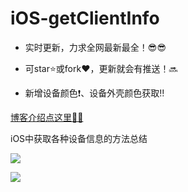 # iOS-getClientInfo

* 实时更新，力求全网最新最全！😎😎
* 可star⭐️或fork♥️，更新就会有推送！🔜

* 新增设备颜色❗️、设备外壳颜色获取‼️

[博客介绍点这里🤗🤗](http://www.jianshu.com/p/b23016bb97af)

iOS中获取各种设备信息的方法总结

![](https://github.com/PengfeiWang666/iOS-getClientInfo/blob/master/ClientTest/ReadMeResource/guide0.png)

![](https://github.com/PengfeiWang666/iOS-getClientInfo/blob/master/ClientTest/ReadMeResource/guide1.png)


